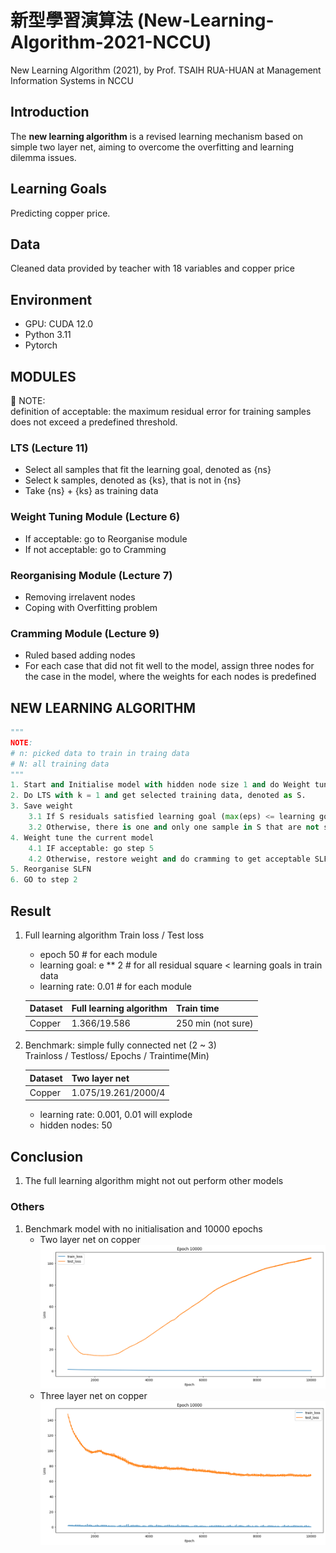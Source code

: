 # 新型學習演算法 (New-Learning-Algorithm-2021-NCCU)

New Learning Algorithm (2021), by Prof. TSAIH RUA-HUAN at Management Information Systems in NCCU

## Introduction
The **new learning algorithm** is a revised learning mechanism based on simple two layer net, aiming to overcome the overfitting and learning dilemma issues.

## Learning Goals
Predicting copper price.

## Data
Cleaned data provided by teacher with 18 variables and copper price

## Environment
- GPU: CUDA 12.0
- Python 3.11
- Pytorch


## MODULES
:notebook: NOTE:\
definition of acceptable: the maximum residual error for training samples does not exceed a predefined threshold.
### LTS (Lecture 11)
- Select all samples that fit the learning goal, denoted as {ns}
- Select k samples, denoted as {ks}, that is not in {ns}
- Take {ns} + {ks} as training data
### Weight Tuning Module (Lecture 6)
- If acceptable: go to Reorganise module
- If not acceptable: go to Cramming

### Reorganising Module (Lecture 7)
- Removing irrelavent nodes
- Coping with Overfitting problem

### Cramming Module (Lecture 9)
- Ruled based adding nodes
- For each case that did not fit well to the model, assign three nodes for the case in the model, where the weights for each nodes is predefined

## NEW LEARNING ALGORITHM
`````python  
"""
NOTE:
# n: picked data to train in traing data
# N: all training data
"""
1. Start and Initialise model with hidden node size 1 and do Weight tuning
2. Do LTS with k = 1 and get selected training data, denoted as S. 
3. Save weight
    3.1 If S residuals satisfied learning goal (max(eps) <= learning goal), Go step 5; 
    3.2 Otherwise, there is one and only one sample in S that are not satisfy the learning goal    
4. Weight tune the current model
    4.1 IF acceptable: go step 5
    4.2 Otherwise, restore weight and do cramming to get acceptable SLFN
5. Reorganise SLFN
6. GO to step 2
`````


## Result

1. Full learning algorithm 
    Train loss / Test loss
    - epoch 50               # for each module
    - learning goal: e ** 2  # for all residual square < learning goals in train data
    - learning rate: 0.01    # for each module

    |        Dataset       | Full learning algorithm | Train time            |
    | -------------------- | ----------------------- | --------------------- |
    |       Copper         |        1.366/19.586     |   250 min (not sure)  |

2. Benchmark: simple fully connected net (2 ~ 3)\
    Trainloss / Testloss/ Epochs / Traintime(Min)

    |  Dataset   | Two layer net           |  
    | ---------- | ----------------------- |  
    |   Copper   | 1.075/19.261/2000/4     | 

    - learning rate: 0.001, 0.01 will explode
    - hidden nodes: 50



## Conclusion 
1. The full learning algorithm might not out perform other models

### Others
1. Benchmark model with no initialisation and 10000 epochs
    - Two layer net on copper
        ![Image](https://github.com/KJJHHH/New-Learning-Algorithm-2021-NCCU/blob/main/baseline_result/Two-Layer-Net%20Loss.png)
    - Three layer net on copper
        ![Image](https://github.com/KJJHHH/New-Learning-Algorithm-2021-NCCU/blob/main/baseline_result/Three-Layer-Net%20Loss.png)


